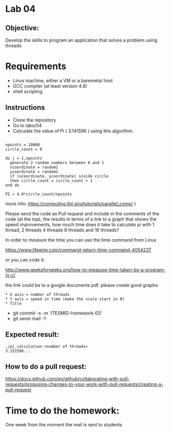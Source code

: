 # Lab 04

## Objective:
Develop the skills to program an application that solves a problem using threads

# Requirements

* Linux machine, either a VM or a baremetal host
* GCC compiler (at least version 4.8)
* shell scripting

## Instructions

* Clone the repository
* Go to labs/04
* Calculate the value of Pi ( 3.141596 ) using this algorithm:

```

npoints = 10000
circle_count = 0

do j = 1,npoints
  generate 2 random numbers between 0 and 1
  xcoordinate = random1
  ycoordinate = random2
  if (xcoordinate, ycoordinate) inside circle
  then circle_count = circle_count + 1
end do

PI = 4.0*circle_count/npoints

```

more info: https://computing.llnl.gov/tutorials/parallel_comp/ )

Please send the code as Pull request and include in the comments of the code (at
the top), the results in terms of a link to a graph that shows the speed
improvements, how much time does it take to calculate pi with 1 thread, 2
threads 4 threads 8 threads and 16 threads?

In order to measure the time you can use the time command from Linux

https://www.lifewire.com/command-return-time-command-4054237

or you can code it:

http://www.geeksforgeeks.org/how-to-measure-time-taken-by-a-program-in-c/

the link could be to a google documents pdf. please create good graphs:

	* X axis = number of threads
	* Y axis = speed in time (make the scale start in 0)
	* Title

* git commit -s -m 'ITESMID-homework-03'
* git send-mail -1

## Expected result:


```
./pi_calculation <number of threads>
3.151596...
```

## How to do a pull request:
https://docs.github.com/en/github/collaborating-with-pull-requests/proposing-changes-to-your-work-with-pull-requests/creating-a-pull-request


# Time to do the homework:

One week from the moment the mail is sent to students

